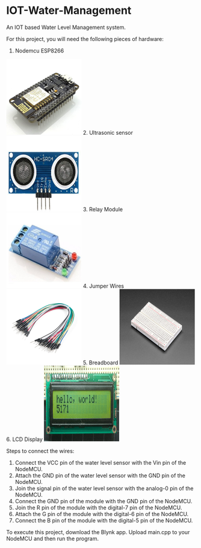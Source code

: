 # IOT-Water-Management
An IOT based Water Level Management system.

For this project, you will need the following pieces of hardware:

1. Nodemcu ESP8266 
<img src="images/71ZUXpbgc1L.jpg" width="200" height="200">
2. Ultrasonic sensor
<img src="images/_yN0cJOpsQ9.jpeg" width="200" height="200">
3. Relay Module
<img src="images/396edf9efda0b0051a98ec6ce5b640a300490a92.jpeg" width="200" height="200">
4. Jumper Wires
<img src="images/11026-Jumper_Wires_Standard_7in._M_M_-_30_AWG__30_Pack_-01.jpg" width="200" height="200">
5. Breadboard
<img src="images/64-06.jpg" width="200" height="200">
6. LCD Display
<img src="images/lcd_photo.png" width="200" height="200">

Steps to connect the wires:
1. Connect the VCC pin of the water level sensor with the Vin pin of the NodeMCU.
2. Attach the GND pin of the water level sensor with the GND pin of the NodeMCU.
3. Join the signal pin of the water level sensor with the analog-0 pin of the NodeMCU.
4. Connect the GND pin of the module with the GND pin of the NodeMCU.
5. Join the R pin of the module with the digital-7 pin of the NodeMCU.
6. Attach the G pin of the module with the digital-6 pin of the NodeMCU.
7. Connect the B pin of the module with the digital-5 pin of the NodeMCU.

To execute this project, download the Blynk app. Upload main.cpp to your NodeMCU and then run the program.

